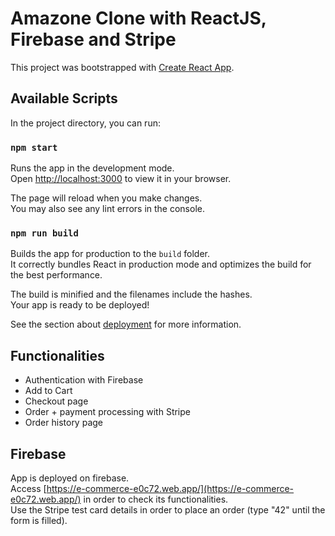 # Amazone Clone with ReactJS, Firebase and Stripe

This project was bootstrapped with [Create React App](https://github.com/facebook/create-react-app).

## Available Scripts

In the project directory, you can run:

### `npm start`

Runs the app in the development mode.\
Open [http://localhost:3000](http://localhost:3000) to view it in your browser.

The page will reload when you make changes.\
You may also see any lint errors in the console.

### `npm run build`

Builds the app for production to the `build` folder.\
It correctly bundles React in production mode and optimizes the build for the best performance.

The build is minified and the filenames include the hashes.\
Your app is ready to be deployed!

See the section about [deployment](https://facebook.github.io/create-react-app/docs/deployment) for more information.

## Functionalities

- Authentication with Firebase
- Add to Cart
- Checkout page
- Order + payment processing with Stripe
- Order history page

## Firebase

App is deployed on firebase. \
Access [https://e-commerce-e0c72.web.app/](https://e-commerce-e0c72.web.app/) in order to check its functionalities. \
Use the Stripe test card details in order to place an order (type "42" until the form is filled).
